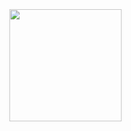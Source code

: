 <a href="https://github.com/anuraghazra/github-readme-stats">
  <img align="center" src="https://github-readme-stats.vercel.app/api?username=selinn-ilhan&show_icons=true&theme=dracula" height="200px" />
</a>
<!---
<a href="https://github.com/anuraghazra/convoychat">
  <img align="center" src="https://github-readme-stats.vercel.app/api/top-langs/?username=selinn-ilhan&theme=tokyonight" height="170px" />
</a>
-->

<!--
**selinn-ilhan/selinn-ilhan** is a ✨ _special_ ✨ repository because its `README.md` (this file) appears on your GitHub profile.

Here are some ideas to get you started:

- 🔭 I’m currently working on ...
- 🌱 I’m currently learning ...
- 👯 I’m looking to collaborate on ...
- 🤔 I’m looking for help with ...
- 💬 Ask me about ...
- 📫 How to reach me: ...
- 😄 Pronouns: ...
- ⚡ Fun fact: ...
-->
